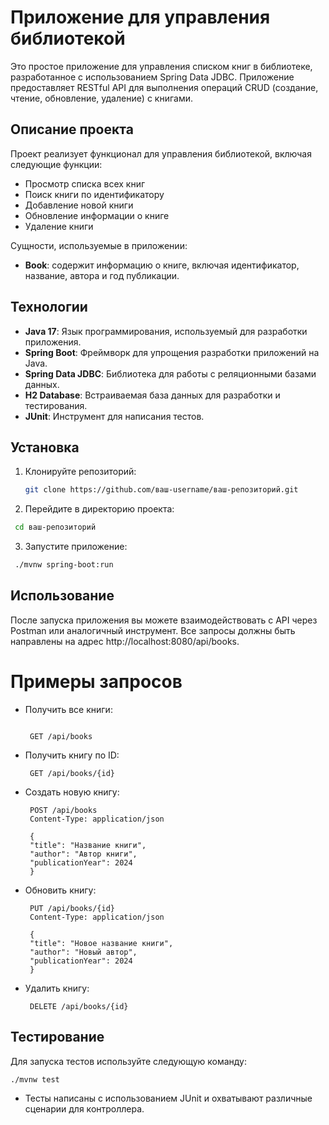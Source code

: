 # Приложение для управления библиотекой

Это простое приложение для управления списком книг в библиотеке, разработанное с использованием Spring Data JDBC.
Приложение предоставляет RESTful API для выполнения операций CRUD (создание, чтение, обновление, удаление) с книгами.

## Описание проекта

Проект реализует функционал для управления библиотекой, включая следующие функции:

- Просмотр списка всех книг
- Поиск книги по идентификатору
- Добавление новой книги
- Обновление информации о книге
- Удаление книги

Сущности, используемые в приложении:

- **Book**: содержит информацию о книге, включая идентификатор, название, автора и год публикации.

## Технологии

- **Java 17**: Язык программирования, используемый для разработки приложения.
- **Spring Boot**: Фреймворк для упрощения разработки приложений на Java.
- **Spring Data JDBC**: Библиотека для работы с реляционными базами данных.
- **H2 Database**: Встраиваемая база данных для разработки и тестирования.
- **JUnit**: Инструмент для написания тестов.

## Установка

1. Клонируйте репозиторий:

   ```bash
   git clone https://github.com/ваш-username/ваш-репозиторий.git
   ```
2. Перейдите в директорию проекта:

```bash
 cd ваш-репозиторий
```

3. Запустите приложение:

```bash
 ./mvnw spring-boot:run
```

## Использование

После запуска приложения вы можете взаимодействовать с API через Postman или аналогичный инструмент. Все запросы должны
быть направлены на адрес http://localhost:8080/api/books.

# Примеры запросов

- Получить все книги:
   ```http

    GET /api/books

   ```
- Получить книгу по ID:
   ```http
    GET /api/books/{id}
     ```
- Создать новую книгу:

   ```http
    POST /api/books
    Content-Type: application/json
    
    {
    "title": "Название книги",
    "author": "Автор книги",
    "publicationYear": 2024
    }
   ```
- Обновить книгу:

   ```http
    PUT /api/books/{id}
    Content-Type: application/json
    
    {
    "title": "Новое название книги",
    "author": "Новый автор",
    "publicationYear": 2024
    }
   ```
- Удалить книгу:

   ```http
    DELETE /api/books/{id}
   ```

## Тестирование

Для запуска тестов используйте следующую команду:

   ```bash
  ./mvnw test
   ```

- Тесты написаны с использованием JUnit и охватывают различные сценарии для контроллера.